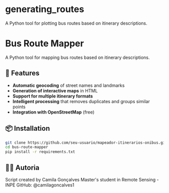 # generating_routes
A Python tool for plotting bus routes based on itinerary descriptions.

# Bus Route Mapper

A Python tool for mapping bus routes based on itinerary descriptions.

## 🚀 Features

- **Automatic geocoding** of street names and landmarks
- **Generation of interactive maps** in HTML
- **Support for multiple itinerary formats**
- **Intelligent processing** that removes duplicates and groups similar points
- **Integration with OpenStreetMap** (free)
## 📦 Installation

```bash
git clone https://github.com/seu-usuario/mapeador-itinerarios-onibus.git
cd bus-route-mapper
pip install -r requirements.txt
```

## 👨‍💻 Autoria

Script created by Camila Gonçalves
Master's student in Remote Sensing - INPE
GitHub: @camilagoncalves1
